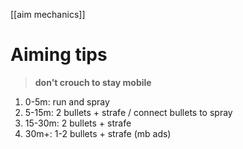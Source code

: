 [[aim mechanics]]

# Aiming tips
> **don't crouch to stay mobile**
1. 0-5m: run and spray
2. 5-15m: 2 bullets + strafe / connect bullets to spray
3. 15-30m: 2 bullets + strafe
4. 30m+: 1-2 bullets + strafe (mb ads)